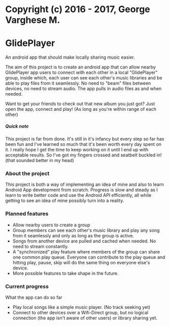 # Copyright (c) 2016 - 2017, George Varghese M.
# GlidePlayer
An android app that should make locally sharing music easier.

The aim of this project is to create an android app that can allow nearby GlidePlayer app users to connect with each other in a local "GlidePlayer" group, inside which, each user can see each other's music libraries and be able to play files from it seamlessly. No need to "beam" files between devices, no need to stream audio. The app pulls in audio files as and when needed. 

Want to get your friends to check out that new album you just got? Just open the app, connect and play! (As long as you're within range of each other)

##### Quick note
This project is far from done. It's still in it's infancy but every step so far has been fun and I've learned so much that it's been worth every day spent on it. I really hope I get the time to keep working on it until I end up with acceptable results. So I've got my fingers crossed and seatbelt buckled in! (that sounded better in my head)

### About the project
This project is both a way of implementing an idea of mine and also to learn Android App development from scratch. Progress is slow and steady as I learn to write better code and use the Android API efficiently, all while getting to see an idea of mine possibly turn into a reality.

### Planned features
* Allow nearby users to create a group
* Group members can see each other's music library and play any song from it seamlessly and only as long as the group is active.
* Songs from another device are pulled and cached when needed. No need to stream constantly.
* A "synchronized" play feature where members of the group can share one common play queue. Everyone can contribute to the play queue and hitting play, pause, skip will do the same thing on everyone else's device.
* More possible features to take shape in the future.


### Current progress
What the app can do so far
* Play local songs like a simple music player. (No track seeking yet)
* Connect to other devices over a Wifi-Direct group, but no logical connection (the app isn't aware of other users) or library sharing yet.
